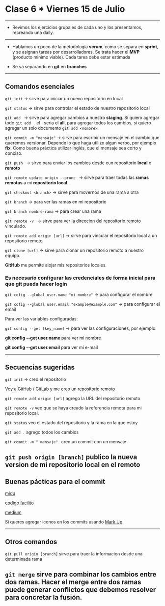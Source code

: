 # Clase 6 * Viernes 15 de Julio

---

- Revimos los ejercicios grupales de cada uno y los presentamos, recreando una daily.

---

- Hablamos un poco de la metodología **scrum**, como se separa en **sprint**, y se asignan tareas por desarrolladores. Se trata hacer el **MVP** (producto minimo viable). Cada tarea debe estar estimada

- Se va separando en **git** en **branches**

---

## Comandos esenciales

```git init``` -> sirve para iniciar un nuevo repositorio en local
 
```git status``` -> sirve para controlar el estado de nuestro repositorio local

```git add ``` ->  sirve para agregar cambios a nuestro **staging**. Si quiero agregar todo ```git add .``` el **.** seria el **all**, para agregar todos los cambios, si quiero agregar un solo documento ```git add <nombre>```.

```git commit -m "mensaje"``` -> sirve para escribir un mensaje en el cambio que queremos versionar. Depende lo que haga utilizo algun verbo, por ejemplo **fix**. Como buena práctica utilizar inglés, que el mensaje sea corto y conciso.

```git push ``` -> sirve para enviar los cambios desde eun repositorio **local** o **remoto**

```git remote update origin --prune ``` -> sirve para traer todas las **ramas remotas** a mi **repositorio local**.

```git checkout <branch>``` -> sirve para movernos de una rama a otra

```git branch``` -> para ver las ramas en mi repositorio

```git branch nombre-rama``` -> para crear una rama

```git remote -v ``` -> sirve para ver la direccion del repositorio remoto vinculado.

```git remote add origin [url]``` -> sirve para vincular el repositorio local a un repositorio remoto

```git clone [url]``` -> sirve para clonar un repositorio remoto a nuestro equipo.

**GitHub** me permite alojar mis repositorios locales.


### Es necesario configurar las credenciales de forma inicial para que git pueda hacer login

```git cofig --global user.name "mi nombre"``` -> para configurar el nombre

```git cofig --global user.email "example@example.com"``` -> para configurar el email

Para ver las variables configuradas:

```git config --get [key_name]``` -> para ver las configuraciones, por ejemplo:

**git config --get user.name** para ver mi nombre

**git config --get user.email** para ver mi e-mail

---

## Secuencias sugeridas

```git init``` -> creo el repositorio 

Voy a GitHub / GitLab y me creo un repositorio remoto

```git remote add origin [url]``` agrego la URL del repositorio remoto

```git remote -v``` veo que se haya creado la referencia remota para mi repositorio local.

```git status``` veo el estado del repositorio y la rama en la que estoy

```git add .``` agrego todos los cambios

```git commit -m " mensaje" ``` creo un commit con un mensaje

```git push origin [branch]``` publico la nueva version de mi repositorio local en el remoto
---

## Buenas pácticas para el commit

[midu](https://midu.dev/buenas-practicas-escribir-commits-git/)

[codigo facilito](https://codigofacilito.com/articulos/buenas-practicas-eb-commits-de-git)

[medium](https://medium.com/@jmz12/buenas-pr%C3%A1cticas-para-commits-5eb4c86b9a47)

Si queres agregar iconos en los commits usando [Mark Up](https://gist.github.com/parmentf/035de27d6e1dce0b36a)


---

## Otros comandos

```git pull origin [branch]``` sirve para traer la informacion desde una determinada rama

```git merge``` sirve para combinar los cambios entre dos ramas. Hacer el **merge** entre dos ramas puede generar **conflictos** que debemos resolver para concretar la fusión.
---

